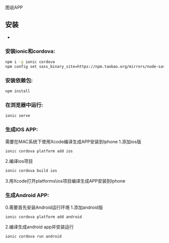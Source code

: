 图说APP

## 安装

*
### 安装ionic和cordova:
```bash
npm i -g ionic cordova
npm config set sass_binary_site=https://npm.taobao.org/mirrors/node-sass/
```

### 安装依赖包:
```bash
npm install
```

### 在浏览器中运行:
```bash
ionic serve
```

### 生成IOS APP:
需要在MAC系统下使用Xcode编译生成APP安装到Iphone
1.添加ios版
```bash
ionic cordova platform add ios
```

2.编译ios项目
```bash
ionic cordova build ios
```

3.用Xcode打开platforms\ios项目编译生成APP安装到Iphone

### 生成Android APP:
0.需要首先安装Android运行环境
1.添加android版
```bash
ionic cordova platform add android
```

2.编译生成android app并安装运行
```bash
ionic cordova run android
```
